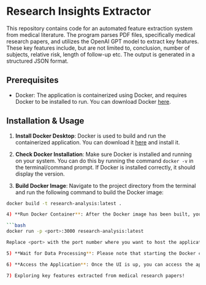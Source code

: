 # Research Insights Extractor

This repository contains code for an automated feature extraction system from medical literature. The program parses PDF files, specifically medical research papers, and utilizes the OpenAI GPT model to extract key features. These key features include, but are not limited to, conclusion, number of subjects, relative risk, length of follow-up etc. The output is generated in a structured JSON format.

## Prerequisites

- Docker: The application is containerized using Docker, and requires Docker to be installed to run. You can download Docker [here](https://www.docker.com/products/docker-desktop).

## Installation & Usage

1) **Install Docker Desktop**: Docker is used to build and run the containerized application. You can download it [here](https://www.docker.com/products/docker-desktop) and install it.

2) **Check Docker Installation**: Make sure Docker is installed and running on your system. You can do this by running the command `docker -v` in the terminal/command prompt. If Docker is installed correctly, it should display the version.

3) **Build Docker Image**: Navigate to the project directory from the terminal and run the following command to build the Docker image:

```bash
docker build -t research-analysis:latest .

4) **Run Docker Container**: After the Docker image has been built, you can start the Docker container using the following command:

```bash
docker run -p <port>:3000 research-analysis:latest

Replace <port> with the port number where you want to host the application.

5) **Wait for Data Processing**: Please note that starting the Docker container can take up to 20-30 minutes, as when the application starts, it builds the database of features by analyzing the input files one by one. You will see a progress bar in the terminal window. Once the progress is complete, all features have been extracted and the UI will start.

6) **Access the Application**: Once the UI is up, you can access the application by opening a web browser and navigating to localhost:<port> where <port> is the port number you chose when starting the Docker container.

7) Exploring key features extracted from medical research papers!